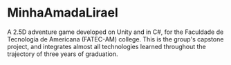 # MinhaAmadaLirael
 A 2.5D adventure game developed on Unity and in C#, for the Faculdade de Tecnologia de Americana (FATEC-AM) college. This is the group's capstone project, and integrates almost all technologies learned throughout the trajectory of three years of graduation.
